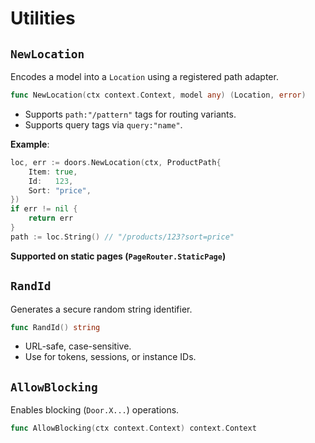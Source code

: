 # Utilities

## `NewLocation` 

Encodes a model into a `Location` using a registered path adapter.

```go
func NewLocation(ctx context.Context, model any) (Location, error)
```

- Supports `path:"/pattern"` tags for routing variants.  
- Supports query tags via `query:"name"`.  

**Example**:

```go
loc, err := doors.NewLocation(ctx, ProductPath{
    Item: true,
    Id:   123,
    Sort: "price",
})
if err != nil {
  	return err
}
path := loc.String() // "/products/123?sort=price"

```

**Supported on static pages (`PageRouter.StaticPage`)**

## `RandId`

Generates a secure random string identifier.

```go
func RandId() string
```

- URL-safe, case-sensitive.  
- Use for tokens, sessions, or instance IDs.  

## `AllowBlocking`

Enables blocking (`Door.X...`) operations.

```go
func AllowBlocking(ctx context.Context) context.Context
```

